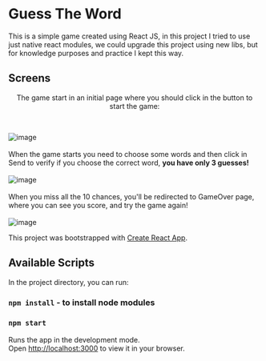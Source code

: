 # Guess The Word

This is a simple game created using React JS, in this project I tried to use just native react modules, 
we could upgrade this project using new libs, but for knowledge purposes and practice  I kept this way.

## Screens
<p align="center">The game start in an initial page where you should click in the button to start the game:</p><br/>

![image](https://user-images.githubusercontent.com/31626353/180870736-bed7c678-2dd8-4136-8437-bd52ea902dcc.png)
<br/>
<br/>
When the game starts you need to choose some words and then click in Send to verify if you choose the correct word, <b>you have only 3 guesses!</b><br/>
<br/>
![image](https://user-images.githubusercontent.com/31626353/180869705-cad33b77-85e1-4512-a14c-e15c08726b35.png)
<br/>
<br/>
When you miss all the 10 chances, you'll be redirected to GameOver page, where you can see you score, and try the game again!<br/>
<br/>
![image](https://user-images.githubusercontent.com/31626353/180870878-92b215a1-1ebe-4606-b917-534eb3981a08.png)





This project was bootstrapped with [Create React App](https://github.com/facebook/create-react-app).

## Available Scripts

In the project directory, you can run:
### `npm install` - to install node modules
### `npm start`

Runs the app in the development mode.\
Open [http://localhost:3000](http://localhost:3000) to view it in your browser.

